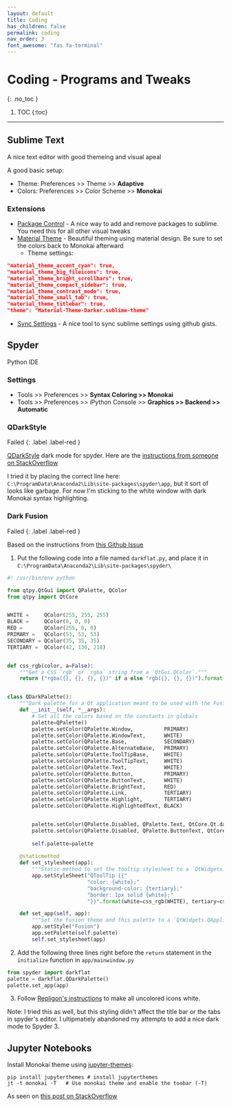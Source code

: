 ```yaml
---
layout: default
title: Coding
has_children: false
permalink: coding
nav_order: 3
font_awesome: "fas fa-terminal"
---
```



# <i class="{{ page.font_awesome }}"></i> Coding - Programs and Tweaks
{: .no_toc }

1. TOC
{:toc}

---

## Sublime Text
A nice text editor with good themeing and visual apeal

A good basic setup: 
- Theme: Preferences >> Theme >> **Adaptive**
- Colors: Preferences >> Color Scheme >> **Monokai**

### Extensions
- [Package Control](https://packagecontrol.io/installation) - A nice way to add and remove packages to sublime. You need this for all other visual tweaks
- [Material Theme](https://github.com/equinusocio/material-theme) - Beautiful theming using material design. Be sure to set the colors back to Monokai afterward
	- Theme settings:
```json
"material_theme_accent_cyan": true,
"material_theme_big_fileicons": true,
"material_theme_bright_scrollbars": true,
"material_theme_compact_sidebar": true,
"material_theme_contrast_mode": true,
"material_theme_small_tab": true,
"material_theme_titlebar": true,
"theme": "Material-Theme-Darker.sublime-theme"
```
- [Sync Settings](https://packagecontrol.io/packages/Sync%20Settings) - A nice tool to sync sublime settings using github gists.

## Spyder
Python IDE

### Settings
- Tools >> Preferences >> **Syntax Coloring >> Monokai**
- Tools >> Preferences >> iPython Console >> **Graphics >> Backend >> Automatic**

### QDarkStyle

Failed
{: .label .label-red }

[QDarkStyle](https://github.com/ColinDuquesnoy/QDarkStyleSheet) dark mode for spyder. Here are the [instructions from someone on StackOverflow](https://github.com/spyder-ide/spyder/issues/2350#issuecomment-436320189)

I tried it by placing the correct line here: `C:\ProgramData\Anaconda2\Lib\site-packages\spyder\app`, but it sort of looks like garbage. For now I'm sticking to the white window with dark Monokai syntax highlighting.

### Dark Fusion

Failed
{: .label .label-red }

Based on the instructions from [this Github Issue](https://github.com/spyder-ide/spyder/issues/2350#issuecomment-440693015)
1. Put the following code into a file named `darkflat.py`, and place it in `C:\ProgramData\Anaconda2\Lib\site-packages\spyder\`
```python
#! /usr/bin/env python

from qtpy.QtGui import QPalette, QColor
from qtpy import QtCore


WHITE =     QColor(255, 255, 255)
BLACK =     QColor(0, 0, 0)
RED =       QColor(255, 0, 0)
PRIMARY =   QColor(53, 53, 53)
SECONDARY = QColor(35, 35, 35)
TERTIARY =  QColor(42, 130, 218)


def css_rgb(color, a=False):
    """Get a CSS `rgb` or `rgba` string from a `QtGui.QColor`."""
    return ("rgba({}, {}, {}, {})" if a else "rgb({}, {}, {})").format(*color.getRgb())


class QDarkPalette():
    """Dark palette for a Qt application meant to be used with the Fusion theme."""
    def __init__(self, *__args):
        # Set all the colors based on the constants in globals       
        palette=QPalette()     
        palette.setColor(QPalette.Window,          PRIMARY)
        palette.setColor(QPalette.WindowText,      WHITE)
        palette.setColor(QPalette.Base,            SECONDARY)
        palette.setColor(QPalette.AlternateBase,   PRIMARY)
        palette.setColor(QPalette.ToolTipBase,     WHITE)
        palette.setColor(QPalette.ToolTipText,     WHITE)
        palette.setColor(QPalette.Text,            WHITE)
        palette.setColor(QPalette.Button,          PRIMARY)
        palette.setColor(QPalette.ButtonText,      WHITE)
        palette.setColor(QPalette.BrightText,      RED)
        palette.setColor(QPalette.Link,            TERTIARY)
        palette.setColor(QPalette.Highlight,       TERTIARY)
        palette.setColor(QPalette.HighlightedText, BLACK)


        palette.setColor(QPalette.Disabled, QPalette.Text, QtCore.Qt.darkGray)
        palette.setColor(QPalette.Disabled, QPalette.ButtonText, QtCore.Qt.darkGray)
        
        self.palette=palette
        
    @staticmethod
    def set_stylesheet(app):
        """Static method to set the tooltip stylesheet to a `QtWidgets.QApplication`."""
        app.setStyleSheet("QToolTip {{"
                          "color: {white};"
                          "background-color: {tertiary};"
                          "border: 1px solid {white};"
                          "}}".format(white=css_rgb(WHITE), tertiary=css_rgb(TERTIARY)))

    def set_app(self, app):
        """Set the Fusion theme and this palette to a `QtWidgets.QApplication`."""
        app.setStyle("Fusion")
        app.setPalette(self.palette)
        self.set_stylesheet(app)
```

2. Add the following three lines right before the `return` statement in the `initialize` function in `app/mainwindow.py`
```python
from spyder import darkflat
palette = darkflat.QDarkPalette()
palette.set_app(app)
```

3. Follow [Repligon's instructions](https://github.com/spyder-ide/spyder/issues/2350#issuecomment-440693015) to make all uncolored icons white.

Note: I tried this as well, but this styling didn't affect the title bar or the tabs in spyder's editor. I ultipmatiely abandoned my attempts to add a nice dark mode to Spyder 3.


## Jupyter Notebooks

Install Monokai theme using [jupyter-themes](https://github.com/dunovank/jupyter-themes):
```shell
pip install jupyterthemes # install jupyterthemes
jt -t monokai -T   # Use monokai theme and enable the toobar (-T)
```

As seen on [this post on StackOverflow](https://stackoverflow.com/a/49444359)